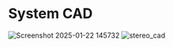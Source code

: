 # System CAD
![Screenshot 2025-01-22 145732](https://github.com/user-attachments/assets/e9ca7055-9720-4882-82d8-84879c3ee4b7)
![stereo_cad](https://github.com/user-attachments/assets/a75e1da3-226d-49e2-9d50-8ea6af3d4e67)

